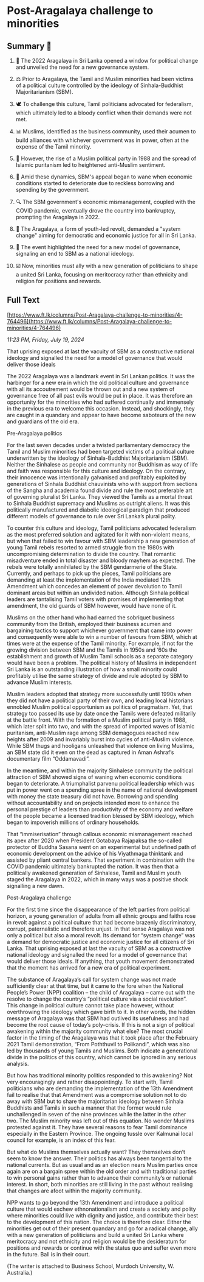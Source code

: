 # Post-Aragalaya challenge to minorities

## Summary 🤖

1. 📅 The 2022 Aragalaya in Sri Lanka opened a window for political change and unveiled the need for a new governance system. 

2. ⚖️ Prior to Aragalaya, the Tamil and Muslim minorities had been victims of a political culture controlled by the ideology of Sinhala-Buddhist Majoritarianism (SBM).

3. 🕊️ To challenge this culture, Tamil politicians advocated for federalism, which ultimately led to a bloody conflict when their demands were not met.

4. 📊 Muslims, identified as the business community, used their acumen to build alliances with whichever government was in power, often at the expense of the Tamil minority.

5. 😤 However, the rise of a Muslim political party in 1988 and the spread of Islamic puritanism led to heightened anti-Muslim sentiment.

6. 💸 Amid these dynamics, SBM's appeal began to wane when economic conditions started to deteriorate due to reckless borrowing and spending by the government.

7. 🔍 The SBM government's economic mismanagement, coupled with the COVID pandemic, eventually drove the country into bankruptcy, prompting the Aragalaya in 2022.

8. 🔄 The Aragalaya, a form of youth-led revolt, demanded a "system change" aiming for democratic and economic justice for all in Sri Lanka.

9. 🌅 The event highlighted the need for a new model of governance, signaling an end to SBM as a national ideology. 

10. ☑️ Now, minorities must ally with a new generation of politicians to shape a united Sri Lanka, focusing on meritocracy rather than ethnicity and religion for positions and rewards.

## Full Text

[https://www.ft.lk/columns/Post-Aragalaya-challenge-to-minorities/4-764496](https://www.ft.lk/columns/Post-Aragalaya-challenge-to-minorities/4-764496)

*11:23 PM, Friday, July 19, 2024*

That uprising exposed at last the vacuity of SBM as a constructive national ideology and signalled the need for a model of governance that would deliver those ideals

The 2022 Aragalaya was a landmark event in Sri Lankan politics. It was the harbinger for a new era in which the old political culture and governance with all its accoutrement would be thrown out and a new system of governance free of all past evils would be put in place. It was therefore an opportunity for the minorities who had suffered continually and immensely in the previous era to welcome this occasion. Instead, and shockingly, they are caught in a quandary and appear to have become saboteurs of the new and guardians of the old era.

Pre-Aragalaya politics

For the last seven decades under a twisted parliamentary democracy the Tamil and Muslim minorities had been targeted victims of a political culture underwritten by the ideology of Sinhala-Buddhist Majoritarianism (SBM). Neither the Sinhalese as people and community nor Buddhism as way of life and faith was responsible for this culture and ideology. On the contrary, their innocence was intentionally galvanised and profitably exploited by generations of Sinhala Buddhist chauvinists who with support from sections of the Sangha and academia found divide and rule the most preferable art of governing pluralist Sri Lanka. They viewed the Tamils as a mortal threat to Sinhala Buddhist supremacy and Muslims as outright aliens. It was this politically manufactured and diabolic ideological paradigm that produced different models of governance to rule over Sri Lanka’s plural polity.

To counter this culture and ideology, Tamil politicians advocated federalism as the most preferred solution and agitated for it with non-violent means, but when that failed to win favour with SBM leadership a new generation of young Tamil rebels resorted to armed struggle from the 1980s with uncompromising determination to divide the country. That romantic misadventure ended in total disaster and bloody mayhem as expected. The rebels were totally annihilated by the SBM gendarmerie of the State. Currently, and perhaps to pick up the pieces, Tamil politicians are demanding at least the implementation of the India mediated 12th Amendment which concedes an element of power devolution to Tamil dominant areas but within an undivided nation. Although Sinhala political leaders are tantalising Tamil voters with promises of implementing that amendment, the old guards of SBM however, would have none of it.

Muslims on the other hand who had earned the sobriquet business community from the British, employed their business acumen and bargaining tactics to support whichever government that came into power and consequently were able to win a number of favours from SBM, which at times were at the expense of the Tamil minority. For example, if not for the growing division between SBM and the Tamils in 1950s and ‘60s the establishment and growth of Muslim Tamil schools as a separate category would have been a problem. The political history of Muslims in independent Sri Lanka is an outstanding illustration of how a small minority could profitably utilise the same strategy of divide and rule adopted by SBM to advance Muslim interests.

Muslim leaders adopted that strategy more successfully until 1990s when they did not have a political party of their own, and leading local historians ennobled Muslim political opportunism as politics of pragmatism. Yet, that strategy too passed its use by date once the Tamils were defeated militarily at the battle front. With the formation of a Muslim political party in 1988, which later split into two, and with the spread of imported waves of Islamic puritanism, anti-Muslim rage among SBM demagogues reached new heights after 2009 and invariably burst into cycles of anti-Muslim violence. While SBM thugs and hooligans unleashed that violence on living Muslims, an SBM state did it even on the dead as captured in Aman Ashraf’s documentary film “Oddamavadi”.

In the meantime, and within the majority Sinhalese community the political attraction of SBM showed signs of waning when economic conditions began to deteriorate. A triumphalist parvenu political leadership which was put in power went on a spending spree in the name of national development with money the state treasury did not have. Borrowing and spending without accountability and on projects intended more to enhance the personal prestige of leaders than productivity of the economy and welfare of the people became a licensed tradition blessed by SBM ideology, which began to impoverish millions of ordinary households.

That “immiserisation” through callous economic mismanagement reached its apex after 2020 when President Gotabaya Rajapaksa the so-called protector of Buddha Sasana went on an experimental but undefined path of economic development on the advice of his Viyathmaga thinktank and assisted by pliant central bankers. That experiment in combination with the COVID pandemic ultimately bankrupted the nation. It was then that a politically awakened generation of Sinhalese, Tamil and Muslim youth staged the Aragalaya in 2022, which in many ways was a positive shock signalling a new dawn.

Post-Aragalaya challenge

For the first time since the disappearance of the left parties from political horizon, a young generation of adults from all ethnic groups and faiths rose in revolt against a political culture that had become brazenly discriminatory, corrupt, paternalistic and therefore unjust. In that sense Aragalaya was not only a political but also a moral revolt. Its demand for “system change” was a demand for democratic justice and economic justice for all citizens of Sri Lanka. That uprising exposed at last the vacuity of SBM as a constructive national ideology and signalled the need for a model of governance that would deliver those ideals. If anything, that youth movement demonstrated that the moment has arrived for a new era of political experiment.

The substance of Aragalaya’s call for system change was not made sufficiently clear at that time, but it came to the fore when the National People’s Power (NPP) coalition – the child of Aragalaya – came out with the resolve to change the country’s “political culture via a social revolution”. This change in political culture cannot take place however, without overthrowing the ideology which gave birth to it. In other words, the hidden message of Aragalaya was that SBM had outlived its usefulness and had become the root cause of today’s poly-crisis. If this is not a sign of political awakening within the majority community what else? The most crucial factor in the timing of the Aragalaya was that it took place after the February 2021 Tamil demonstration, “From Poththuvil to Polikandi”, which was also led by thousands of young Tamils and Muslims. Both indicate a generational divide in the politics of this country, which cannot be ignored in any serious analysis.

But how has traditional minority politics responded to this awakening? Not very encouragingly and rather disappointingly. To start with, Tamil politicians who are demanding the implementation of the 13th Amendment fail to realise that that Amendment was a compromise solution not to do away with SBM but to share the majoritarian ideology between Sinhala Buddhists and Tamils in such a manner that the former would rule unchallenged in seven of the nine provinces while the latter in the other two. The Muslim minority was left out of this equation. No wonder Muslims protested against it. They have several reasons to fear Tamil dominance especially in the Eastern Province. The ongoing tussle over Kalmunai local council for example, is an index of this fear.

But what do Muslims themselves actually want? They themselves don’t seem to know the answer. Their politics has always been tangential to the national currents. But as usual and as an election nears Muslim parties once again are on a bargain spree within the old order and with traditional parties to win personal gains rather than to advance their community’s or national interest. In short, both minorities are still living in the past without realising that changes are afoot within the majority community.

NPP wants to go beyond the 13th Amendment and introduce a political culture that would eschew ethnonationalism and create a society and polity where minorities could live with dignity and justice, and contribute their best to the development of this nation. The choice is therefore clear. Either the minorities get out of their present quandary and go for a radical change, ally with a new generation of politicians and build a united Sri Lanka where meritocracy and not ethnicity and religion would be the desideratum for positions and rewards or continue with the status quo and suffer even more in the future. Ball is in their court.

(The writer is attached to Business School, Murdoch University, W. Australia.)

